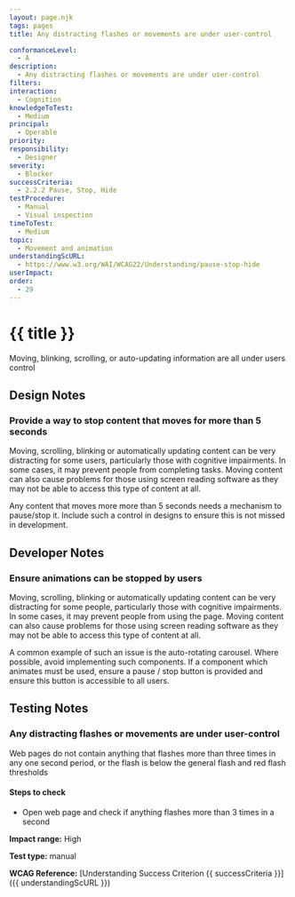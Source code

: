 ```yaml
---
layout: page.njk
tags: pages
title: Any distracting flashes or movements are under user-control

conformanceLevel:
  - A
description:
  - Any distracting flashes or movements are under user-control
filters:
interaction:
  - Cognition
knowledgeToTest:
  - Medium
principal:
  - Operable
priority:
responsibility:
  - Designer
severity:
  - Blocker
successCriteria:
  - 2.2.2 Pause, Stop, Hide
testProcedure:
  - Manual
  - Visual inspection
timeToTest:
  - Medium
topic:
  - Movement and animation
understandingScURL:
  - https://www.w3.org/WAI/WCAG22/Understanding/pause-stop-hide
userImpact:
order:
  - 29
---
```


# {{ title }}

Moving, blinking, scrolling, or auto-updating information are all under users control

## Design Notes

### Provide a way to stop content that moves for more than 5 seconds

Moving, scrolling, blinking or automatically updating content can be very distracting for some users, particularly those with cognitive impairments. In some cases, it may prevent people from completing tasks. Moving content can also cause problems for those using screen reading software as they may not be able to access this type of content at all.

Any content that moves more more than 5 seconds needs a mechanism to pause/stop it. Include such a control in designs to ensure this is not missed in development.

## Developer Notes

### Ensure animations can be stopped by users

Moving, scrolling, blinking or automatically updating content can be very distracting for some people, particularly those with cognitive impairments. In some cases, it may prevent people from using the page. Moving content can also cause problems for those using screen reading software as they may not be able to access this type of content at all.

A common example of such an issue is the auto-rotating carousel. Where possible, avoid implementing such components. If a component which animates must be used, ensure a pause / stop button is provided and ensure this button is accessible to all users.

## Testing Notes

### Any distracting flashes or movements are under user-control

Web pages do not contain anything that flashes more than three times in any one second period, or the flash is below the general flash and red flash thresholds

#### Steps to check

- Open web page and check if anything flashes more than 3 times in a second

**Impact range:** High

**Test type:** manual

**WCAG Reference:** [Understanding Success Criterion {{ successCriteria }}]({{ understandingScURL }})
